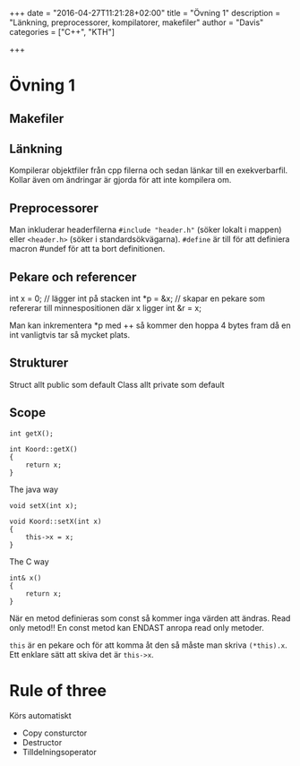 +++
date = "2016-04-27T11:21:28+02:00"
title = "Övning 1"
description = "Länkning, preprocessorer, kompilatorer, makefiler"
author = "Davis"
categories = ["C++", "KTH"]

+++

# Övning 1
## Makefiler

## Länkning
Kompilerar objektfiler från cpp filerna och sedan länkar till en exekverbarfil. Kollar även om ändringar är gjorda för att inte kompilera om.

## Preprocessorer
Man inkluderar headerfilerna `#include "header.h"` (söker lokalt i mappen) eller `<header.h>` (söker i standardsökvägarna).
`#define` är till för att definiera macron #undef för att ta bort definitionen.

## Pekare och referencer
int x = 0; // lägger int på stacken
int *p = &x; // skapar en pekare som refererar till minnespositionen där x ligger
int &r = x;

Man kan inkrementera *p med ++ så kommer den hoppa 4 bytes fram då en int vanligtvis tar så mycket plats.

## Strukturer
Struct allt public som default
Class allt private som default

## Scope

```
int getX();
```

```
int Koord::getX() 
{
	return x;
}
```

The java way
```
void setX(int x);

void Koord::setX(int x)
{
	this->x = x;
}
```

The C way
```
int& x()
{
	return x;
}
```

När en metod definieras som const så kommer inga värden att ändras. Read only metod!! En const metod kan ENDAST anropa read only metoder.

`this` är en pekare och för att komma åt den så måste man skriva `(*this).x`. Ett enklare sätt att skiva det är `this->x`.

# Rule of three
Körs automatiskt
* Copy consturctor
* Destructor
* Tilldelningsoperator